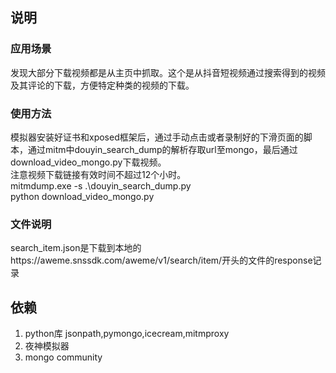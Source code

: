 ## 说明

### 应用场景

发现大部分下载视频都是从主页中抓取。这个是从抖音短视频通过搜索得到的视频及其评论的下载，方便特定种类的视频的下载。  

### 使用方法

模拟器安装好证书和xposed框架后，通过手动点击或者录制好的下滑页面的脚本，通过mitm中douyin_search_dump的解析存取url至mongo，最后通过download_video_mongo.py下载视频。  
注意视频下载链接有效时间不超过12个小时。   
mitmdump.exe -s .\douyin_search_dump.py   
python download_video_mongo.py 

### 文件说明

search_item.json是下载到本地的https://aweme.snssdk.com/aweme/v1/search/item/开头的文件的response记录



## 依赖

1. python库 jsonpath,pymongo,icecream,mitmproxy 
2. 夜神模拟器 
3. mongo community

